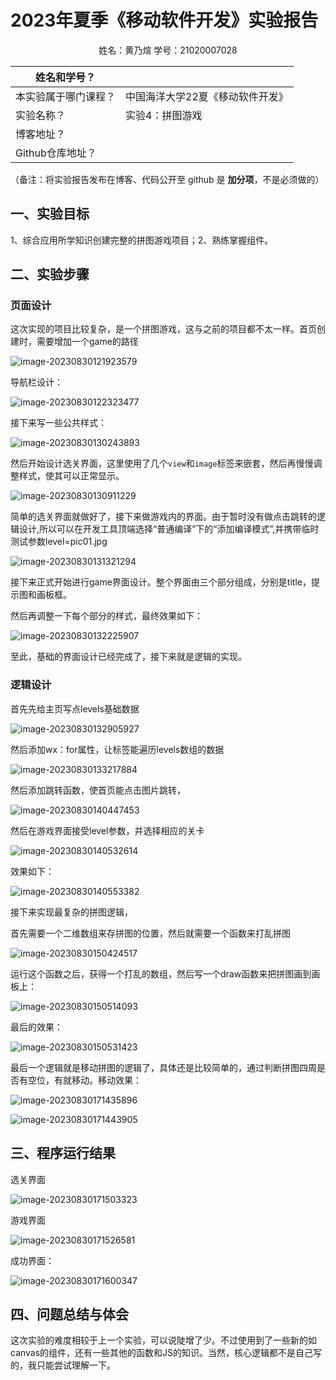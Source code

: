# 2023年夏季《移动软件开发》实验报告



<center>姓名：黄乃煊  学号：21020007028</center>

| 姓名和学号？         |                                  |
| -------------------- | -------------------------------- |
| 本实验属于哪门课程？ | 中国海洋大学22夏《移动软件开发》 |
| 实验名称？           | 实验4：拼图游戏                  |
| 博客地址？           |                                  |
| Github仓库地址？     |                                  |

（备注：将实验报告发布在博客、代码公开至 github 是 **加分项**，不是必须做的）



## **一、实验目标**

1、综合应用所学知识创建完整的拼图游戏项目；2、熟练掌握<canvas>组件。

## 二、实验步骤

### 页面设计
这次实现的项目比较复杂，是一个拼图游戏，这与之前的项目都不太一样。首页创建时，需要增加一个game的路径

![image-20230830121923579](https://cdn.lmark.cc/img/image-20230830121923579.png)

导航栏设计：

![image-20230830122323477](https://cdn.lmark.cc/img/image-20230830122323477.png)

接下来写一些公共样式：

![image-20230830130243893](https://cdn.lmark.cc/img/image-20230830130243893.png)

然后开始设计选关界面，这里使用了几个`view`和`image`标签来嵌套，然后再慢慢调整样式，使其可以正常显示。

![image-20230830130911229](https://cdn.lmark.cc/img/image-20230830130911229.png)

简单的选关界面就做好了，接下来做游戏内的界面。由于暂时没有做点击跳转的逻辑设计,所以可以在开发工具顶端选择“普通编译”下的“添加编译模式”,并携带临时测试参数level=pic01.jpg

![image-20230830131321294](https://cdn.lmark.cc/img/image-20230830131321294.png)

接下来正式开始进行game界面设计。整个界面由三个部分组成，分别是title，提示图和画板框。

然后再调整一下每个部分的样式，最终效果如下：

![image-20230830132225907](https://cdn.lmark.cc/img/image-20230830132225907.png)

至此，基础的界面设计已经完成了，接下来就是逻辑的实现。



### 逻辑设计

首先先给主页写点levels基础数据

![image-20230830132905927](https://cdn.lmark.cc/img/image-20230830132905927.png)

然后添加wx：for属性，让标签能遍历levels数组的数据

![image-20230830133217884](https://cdn.lmark.cc/img/image-20230830133217884.png)

然后添加跳转函数，使首页能点击图片跳转，

![image-20230830140447453](https://cdn.lmark.cc/img/image-20230830140447453.png)

然后在游戏界面接受level参数，并选择相应的关卡

![image-20230830140532614](https://cdn.lmark.cc/img/image-20230830140532614.png)

效果如下：

![image-20230830140553382](https://cdn.lmark.cc/img/image-20230830140553382.png)

接下来实现最复杂的拼图逻辑，

首先需要一个二维数组来存拼图的位置，然后就需要一个函数来打乱拼图

![image-20230830150424517](https://cdn.lmark.cc/img/image-20230830150424517.png)

运行这个函数之后，获得一个打乱的数组，然后写一个draw函数来把拼图画到画板上：

![image-20230830150514093](https://cdn.lmark.cc/img/image-20230830150514093.png)

最后的效果：

![image-20230830150531423](https://cdn.lmark.cc/img/image-20230830150531423.png)

最后一个逻辑就是移动拼图的逻辑了，具体还是比较简单的，通过判断拼图四周是否有空位，有就移动。移动效果：

![image-20230830171435896](https://cdn.lmark.cc/img/image-20230830171435896.png)

![image-20230830171443905](https://cdn.lmark.cc/img/image-20230830171443905.png)

## 三、程序运行结果

选关界面

![image-20230830171503323](https://cdn.lmark.cc/img/image-20230830171503323.png)

游戏界面

![image-20230830171526581](https://cdn.lmark.cc/img/image-20230830171526581.png)

成功界面：

![image-20230830171600347](https://cdn.lmark.cc/img/image-20230830171600347.png)

## 四、问题总结与体会

这次实验的难度相较于上一个实验，可以说陡增了少。不过使用到了一些新的如canvas的组件，还有一些其他的函数和JS的知识。当然，核心逻辑都不是自己写的，我只能尝试理解一下。